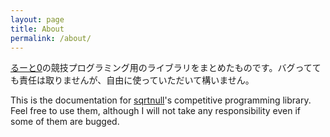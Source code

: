 ```yaml
---
layout: page
title: About
permalink: /about/
---
```


[るーと0](https://atcoder.jp/users/zln)の競技プログラミング用のライブラリをまとめたものです。バグってても責任は取りませんが、自由に使っていただいて構いません。
<!-- <object height="256em" data="{{'assets/sqrtnull_logo.svg'|relative_url}}"></object> -->

This is the documentation for [sqrtnull](https://atcoder.jp/users/zln)'s competitive programming library. Feel free to use them, although I will not take any responsibility even if some of them are bugged.